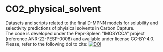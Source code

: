 # CO2_physical_solvent 
Datasets and scripts related to the final D-MPNN models for solubility and selectivity predictions of phyisical solvents in Carbon Capture.<br>The code is developed under the Pepr-Spleen "IMOSYCCA" project (reference ANR-22-PESP-0008) and available under license CC-BY-4.0. Please, refer to the following doi to cite: [![DOI](https://zenodo.org/badge/DOI/10.5281/zenodo.15182387.svg)](https://doi.org/10.5281/zenodo.15182387)

